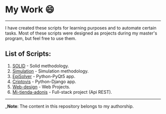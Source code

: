 # My Work 😄

<hr>

I have created these scripts for learning purposes and to automate certain tasks. Most of these scripts were designed as projects during my master's program, but feel free to use them.

## List of Scripts:

1. [SOLID](https://github.com/Bunkfer/SOLID) - Solid methodology.
2. [Simulation](https://github.com/Bunkfer/Simulacion) - Simulation methodology. 
3. [EpiSolver](https://github.com/Bunkfer/EpiSolver) - Python-PyQt5 app.
4. [Criptovis](https://github.com/Bunkfer/Criptovis-django) - Python-Django app.
5. [Web-design](https://github.com/Bunkfer/Web-Desing) - Web Projects.
6. [Mi-tienda-adonis](https://github.com/Bunkfer/Mi-tienda-adonis) - Full-stack project (Api REST).


<hr>

\_**Note**: The content in this repository belongs to my authorship.
